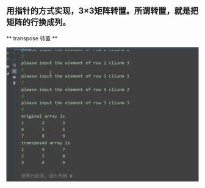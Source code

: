 ## 用指针的方式实现，3×3矩阵转置。所谓转置，就是把矩阵的行换成列。

** transpose 转置 **



![](https://github.com/sinary-sys/CppStudy/blob/master/pictures/clion64_GCIGM29SsT.png)
